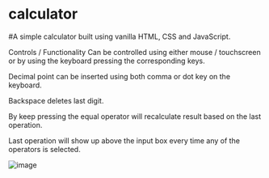 # calculator

#A simple calculator built using vanilla HTML, CSS and JavaScript.

Controls / Functionality
Can be controlled using either mouse / touchscreen or by using the keyboard pressing the corresponding keys.

Decimal point can be inserted using both comma or dot key on the keyboard.

Backspace deletes last digit.

By keep pressing the equal operator will recalculate result based on the last operation.

Last operation will show up above the input box every time any of the operators is selected.

![image](https://github.com/user-attachments/assets/6e0e7ee6-f400-43cd-9e7f-16f4a3381819)
